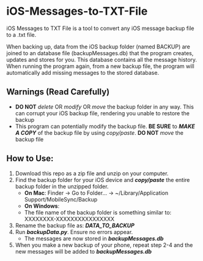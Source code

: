 # iOS-Messages-to-TXT-File
iOS Messages to TXT File is a tool to convert any iOS message backup file to a 
.txt file. 

When backing up, data from the iOS backup folder (named BACKUP) 
are joined to an database file (backupMessages.db) that the 
program creates, updates and stores for you. 
This database contains all the message history. 
When running the program again, from a new backup file, the program will 
automatically add missing messages to the stored database.


## Warnings (Read Carefully)
* **DO NOT** *delete* OR *modify* OR *move* the backup folder in any way. This can corrupt your iOS backup file, rendering you unable to restore the backup
* This program can potentially modify the backup file. **BE SURE** to ***MAKE A COPY*** of the backup file by using *copy/paste*. **DO NOT** *move* the backup file

## How to Use:
1. Download this repo as a zip file and unzip on your computer.
2. Find the backup folder for your iOS device and ***copy/paste*** the entire backup folder in the unzipped folder.
   * **On Mac**: Finder -> Go to Folder... -> ~/Library/Application Support/MobileSync/Backup
   * **On Windows**:
   * The file name of the backup folder is something similar to: XXXXXXXX-XXXXXXXXXXXXXXXX
3. Rename the backup file as: ***DATA_TO_BACKUP***
4. Run ***backupData.py***. Ensure no errors appear.
   * The messages are now stored in ***backupMessages.db***
5. When you make a new backup of your phone, repeat step 2-4 and the new messages will be added to ***backupMessages.db***